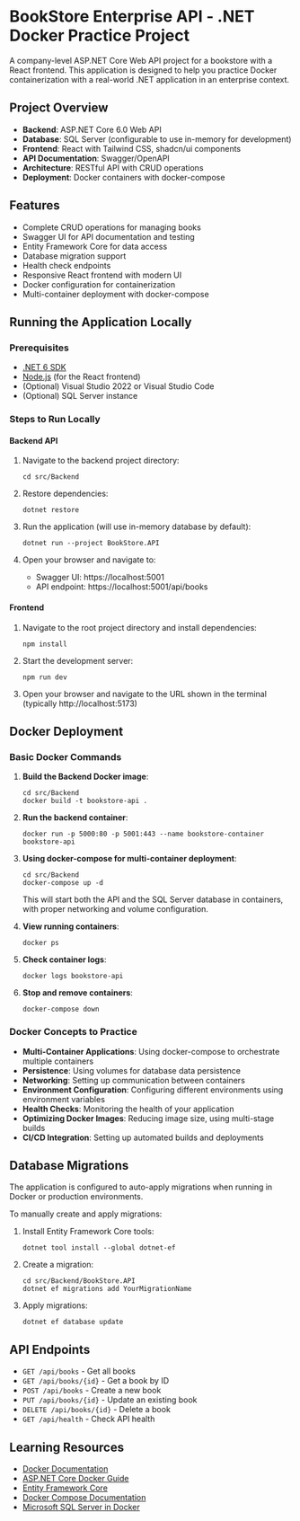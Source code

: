 
# BookStore Enterprise API - .NET Docker Practice Project

A company-level ASP.NET Core Web API project for a bookstore with a React frontend. This application is designed to help you practice Docker containerization with a real-world .NET application in an enterprise context.

## Project Overview

- **Backend**: ASP.NET Core 6.0 Web API
- **Database**: SQL Server (configurable to use in-memory for development)
- **Frontend**: React with Tailwind CSS, shadcn/ui components
- **API Documentation**: Swagger/OpenAPI
- **Architecture**: RESTful API with CRUD operations
- **Deployment**: Docker containers with docker-compose

## Features

- Complete CRUD operations for managing books
- Swagger UI for API documentation and testing
- Entity Framework Core for data access
- Database migration support
- Health check endpoints
- Responsive React frontend with modern UI
- Docker configuration for containerization
- Multi-container deployment with docker-compose

## Running the Application Locally

### Prerequisites

- [.NET 6 SDK](https://dotnet.microsoft.com/download/dotnet/6.0)
- [Node.js](https://nodejs.org/) (for the React frontend)
- (Optional) Visual Studio 2022 or Visual Studio Code
- (Optional) SQL Server instance

### Steps to Run Locally

#### Backend API

1. Navigate to the backend project directory:
   ```
   cd src/Backend
   ```

2. Restore dependencies:
   ```
   dotnet restore
   ```

3. Run the application (will use in-memory database by default):
   ```
   dotnet run --project BookStore.API
   ```

4. Open your browser and navigate to:
   - Swagger UI: https://localhost:5001
   - API endpoint: https://localhost:5001/api/books

#### Frontend

1. Navigate to the root project directory and install dependencies:
   ```
   npm install
   ```

2. Start the development server:
   ```
   npm run dev
   ```

3. Open your browser and navigate to the URL shown in the terminal (typically http://localhost:5173)

## Docker Deployment

### Basic Docker Commands

1. **Build the Backend Docker image**:
   ```
   cd src/Backend
   docker build -t bookstore-api .
   ```

2. **Run the backend container**:
   ```
   docker run -p 5000:80 -p 5001:443 --name bookstore-container bookstore-api
   ```

3. **Using docker-compose for multi-container deployment**:
   ```
   cd src/Backend
   docker-compose up -d
   ```

   This will start both the API and the SQL Server database in containers, with proper networking and volume configuration.

4. **View running containers**:
   ```
   docker ps
   ```

5. **Check container logs**:
   ```
   docker logs bookstore-api
   ```

6. **Stop and remove containers**:
   ```
   docker-compose down
   ```

### Docker Concepts to Practice

- **Multi-Container Applications**: Using docker-compose to orchestrate multiple containers
- **Persistence**: Using volumes for database data persistence
- **Networking**: Setting up communication between containers
- **Environment Configuration**: Configuring different environments using environment variables
- **Health Checks**: Monitoring the health of your application
- **Optimizing Docker Images**: Reducing image size, using multi-stage builds
- **CI/CD Integration**: Setting up automated builds and deployments

## Database Migrations

The application is configured to auto-apply migrations when running in Docker or production environments. 

To manually create and apply migrations:

1. Install Entity Framework Core tools:
   ```
   dotnet tool install --global dotnet-ef
   ```

2. Create a migration:
   ```
   cd src/Backend/BookStore.API
   dotnet ef migrations add YourMigrationName
   ```

3. Apply migrations:
   ```
   dotnet ef database update
   ```

## API Endpoints

- `GET /api/books` - Get all books
- `GET /api/books/{id}` - Get a book by ID
- `POST /api/books` - Create a new book
- `PUT /api/books/{id}` - Update an existing book
- `DELETE /api/books/{id}` - Delete a book
- `GET /api/health` - Check API health

## Learning Resources

- [Docker Documentation](https://docs.docker.com/)
- [ASP.NET Core Docker Guide](https://docs.microsoft.com/en-us/aspnet/core/host-and-deploy/docker/building-net-docker-images)
- [Entity Framework Core](https://docs.microsoft.com/en-us/ef/core/)
- [Docker Compose Documentation](https://docs.docker.com/compose/)
- [Microsoft SQL Server in Docker](https://hub.docker.com/_/microsoft-mssql-server)
